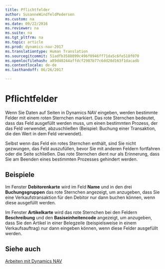 ```yaml
---
title: Pflichtfelder
author: SusanneWindfeldPedersen
ms.custom: na
ms.date: 09/22/2016
ms.reviewer: na
ms.suite: na
ms.tgt_pltfrm: na
ms.topic: article
ms.prod: dynamics-nav-2017
ms.translationtype: Human Translation
ms.sourcegitcommit: 51adfb3588099c496f0946ff71da5c6fe518f070
ms.openlocfilehash: a89d40244affdcf2987b77c6dd28d163f1dacadb
ms.contentlocale: de-de
ms.lasthandoff: 06/26/2017

---
```

    
# <a name="mandatory-fields"></a>Pflichtfelder
Wenn Sie Daten auf Seiten in Dynamics NAV eingeben, werden bestimmte Felder mit einem roten Sternchen markiert. Das rote Sternchen bedeutet, dass das Feld ausgefüllt werden muss, um einen bestimmten Prozess, der das Feld verwendet, abzuschließen (Beispiel: Buchung einer Transaktion, die den Wert in dem Feld verwendet). 

Selbst wenn das Feld ein rotes Sternchen enthält, sind Sie nicht gezwungen, das Feld auszufüllen, bevor Sie mit anderen Feldern fortfahren oder die Seite schließen. Das rote Sternchen dient nur als Erinnerung, dass Sie am Beenden eines bestimmten Prozesses gehindert werden. 

## <a name="examples"></a>Beispiele 
Im Fenster **Debitorenkarte** wird im Feld **Name** und in den drei **Buchungsgruppen** das rote Sternchen angezeigt, um anzugeben, dass Sie eine Verkaufstransaktion für den Debitor nur dann buchen können, wenn diese ausgefüllt werden.

Im Fenster **Artikelkarte** wird das rote Sternchen bei den Feldern **Beschreibung** und den **Basiseinheitencode** angezeigt, um anzugeben, dass Sie den Artikel in einer Belegzeile (beispielsweise in einem Verkaufsauftrag) nur dann eingeben können, wenn diese Felder ausgefüllt werden.

## <a name="see-also"></a>Siehe auch
[Arbeiten mit Dynamics NAV](ui-work-product.md) 


